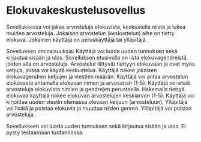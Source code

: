 # Elokuvakeskustelusovellus
Sovelluksessa voi jakaa arvosteluja elokuvista, keskustella niistä ja lukea muiden arvosteluja.
Jokaisen arvostelun (keskustelun) aihe on tietty elokuva. Jokainen käyttäjä on peruskäyttäjä tai ylläpitäjä.

Sovelluksen ominaisuuksia:
Käyttäjä voi luoda uuden tunnuksen sekä kirjautua sisään ja ulos.
Sovelluksen etusivulla on lista elokuvagendreistä, joiden alla on arvosteluja. Arvostelut liittyvät tiettyyn elokuvaan ja ovat myös ketjuja, joissa voi käydä keskustelua. Käyttäjä näkee jokaisen elokuvagendren ketjujen ja viestien määrän.
Käyttäjä voi antaa arvostelun elokuvasta antamalla elokuvan nimen ja arvosanan (1-5).
Käyttäjä voi etsiä arvosteluja elokuvista nimien ja gendrejen perusteella. Hakemalla tiettyä elokuvaa käyttäjä näkee elokuvan arvostelujen keskiarvon (1-5).
Käyttäjä voi kirjoittaa uuden viestin olemassa olevaan ketjuun (arvosteluun).
Ylläpitäjä voi lisätä ja poistaa elokuvia ja muuttaa niiden genreä. Ylläpitäjä voi poistaa arvosteluja.

Sovellukseen voi luoda uuden tunnuksen sekä kirjautua sisään ja ulos. Ei pysty testaamaan tuotannossa.
